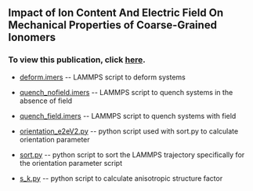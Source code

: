 ## Impact of Ion Content And Electric Field On Mechanical Properties of Coarse-Grained Ionomers
### To view this publication, click [here](https://aip.scitation.org/doi/10.1063/1.5029260). 

- [deform.imers](https://github.com/hall-polymers/published-work/blob/master/2018-sampath2018impact/deform.imers) -- LAMMPS script to deform systems

- [quench_nofield.imers](https://github.com/hall-polymers/published-work/blob/master/2018-sampath2018impact/quench_nofield.imers) -- LAMMPS script to quench systems in the absence of field

- [quench_field.imers](https://github.com/hall-polymers/published-work/blob/master/2018-sampath2018impact/quench_field.imers) -- LAMMPS script to quench systems with field

- [orientation_e2eV2.py](https://github.com/hall-polymers/published-work/blob/master/2018-sampath2018impact/orientation_e2ev2.py) -- python script used with sort.py to calculate orientation parameter

- [sort.py](https://github.com/hall-polymers/published-work/blob/master/2018-sampath2018impact/sort.py) -- python script to sort the LAMMPS trajectory specifically for the orientation parameter script

- [s_k.py](https://github.com/hall-polymers/published-work/blob/master/2018-sampath2018impact/s_k.py) -- python script to calculate anisotropic structure factor